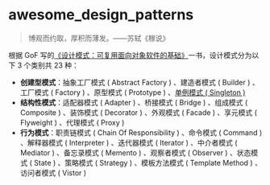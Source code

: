 # awesome_design_patterns

> 博观而约取，厚积而薄发。——苏轼《稼说》

根据 GoF 写的[《设计模式：可复用面向对象软件的基础》](./books/设计模式：可复用面向对象软件的基础.pdf)一书，设计模式分为以下 3 个类别共 23 种：

- **创建型模式**：抽象工厂模式 ( Abstract Factory ) 、建造者模式 ( Builder ) 、工厂模式 ( Factory ) 、原型模式 ( Prototype ) 、[单例模式 ( Singleton )](./Singleton)
- **结构性模式**：适配器模式 ( Adapter ) 、桥接模式 ( Bridge ) 、组成模式 ( Composite ) 、装饰模式 ( Decorator ) 、外观模式 ( Facade ) 、享元模式 ( Flyweight ) 、代理模式 ( Proxy )
- **行为模式**：职责链模式 ( Chain Of Responsibility ) 、命令模式 ( Command ) 、解释器模式 ( Interpreter ) 、迭代器模式 ( Iterator ) 、中介者模式 ( Mediator ) 、备忘录模式 ( Memento ) 、观察者模式 ( Observer ) 、状态模式 ( State ) 、策略模式 ( Strategy ) 、模板方法模式 ( Template Method ) 、访问者模式 ( Vistor )

